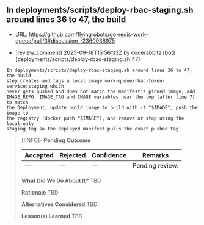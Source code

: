 ## In deployments/scripts/deploy-rbac-staging.sh around lines 36 to 47, the build

- URL: https://github.com/flyingrobots/go-redis-work-queue/pull/3#discussion_r2360038975

- [review_comment] 2025-09-18T15:56:33Z by coderabbitai[bot] (deployments/scripts/deploy-rbac-staging.sh:47)

```text
In deployments/scripts/deploy-rbac-staging.sh around lines 36 to 47, the build
step creates and tags a local image work-queue/rbac-token-service:staging which
never gets pushed and does not match the manifest's pinned image; add
IMAGE_REPO, IMAGE_TAG and IMAGE variables near the top (after line 7) to match
the Deployment, update build_image to build with -t "$IMAGE", push the image to
the registry (docker push "$IMAGE"), and remove or stop using the local-only
staging tag so the deployed manifest pulls the exact pushed tag.
```

> [!INFO]- **Pending**
> **Outcome**
> 
> | Accepted | Rejected | Confidence | Remarks |
> |----------|----------|------------|---------|
> | — | — | — | Pending review. |
>
> **What Did We Do About It?**
> TBD
>
> **Rationale**
> TBD
>
> **Alternatives Considered**
> TBD
>
> **Lesson(s) Learned**
> TBD
